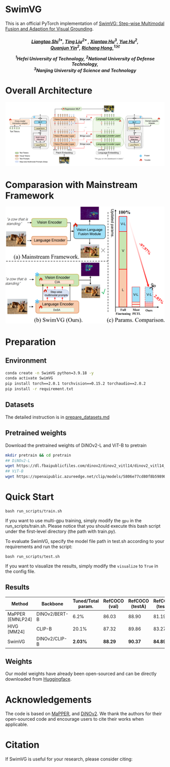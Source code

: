 # SwimVG

This is an official PyTorch implementation of [SwimVG: Step-wise Multimodal Fusion and Adaption for Visual Grounding](https://arxiv.org/abs/).

<h5 align="center"> 


[Liangtao Shi]()<sup>1*</sup>,
[Ting Liu]()<sup>2* </sup>,
[Xiantao Hu]()<sup>3</sup>,
[Yue Hu]()<sup>2</sup>,\
[Quanjun Yin]()<sup>2</sup>,
[Richang Hong,]()<sup>1✉️</sup>

<sup>1</sup>Hefei University of Technology, <sup>2</sup>National University of Defense Technology, \
<sup>3</sup>Nanjing University of Science and Technology

# Overall Architecture

<img src="img/image.png">


# Comparasion with Mainstream Framework
<div align=center>
<img width="600" alt="image" src="img/intro.png">
</div>

# Preparation

## Environment
```bash
conda create -n SwimVG python=3.9.18 -y
conda activate SwimVG
pip install torch==2.0.1 torchvision==0.15.2 torchaudio==2.0.2
pip install -r requirement.txt
```

## Datasets
The detailed instruction is in [prepare_datasets.md](tools/prepare_datasets.md)

## Pretrained weights
Download the pretrained weights of DiNOv2-L and ViT-B to pretrain
```bash
mkdir pretrain && cd pretrain
## DiNOv2-L
wget https://dl.fbaipublicfiles.com/dinov2/dinov2_vitl14/dinov2_vitl14_reg4_pretrain.pth
## ViT-B
wget https://openaipublic.azureedge.net/clip/models/5806e77cd80f8b59890b7e101eabd078d9fb84e6937f9e85e4ecb61988df416f/ViT-B-16.pt
```


# Quick Start


```
bash run_scripts/train.sh
```

If you want to use multi-gpu training, simply modify the `gpu` in the run_scripts/train.sh. Please notice that you should execute this bash script under the first-level directory (the path with train.py).

To evaluate SwimVG, specify the model file path in test.sh according to your requirements and run the script:

```
bash run_scripts/test.sh
```

If you want to visualize the results, simply modify the `visualize` to `True` in the config file. 

## Results
| Method        | Backbone  |   Tuned/Total param. | RefCOCO (val) | RefCOCO (testA) | RefCOCO (testB) | RefCOCO+ (val) | RefCOCO+ (testA) | RefCOCO+ (testB) | RefCOCOg (val(g)) | RefCOCOg (val(u) | RefCOCOg (test(u) | Flickr30K (test)   |
|------------------------------|-----------------------|-------|---------------|------------------|-----------------|----------------|-------------------|------------------|----------------|------------------|----------------|-------|
|MaPPER [EMNLP24]     |   DINOv2/BERT-B      |  6.2%   | 86.03          | 88.90            | 81.19           | 74.92          | 81.12             | 65.68            | 74.60          | 76.32            | 75.81           | -  |
|HIVG [MM24]     |     CLIP-B   | 20.1% | 87.32          | 89.86            | 83.27          | 78.06          | 84.81             | 68.11            | -          | 78.29            | 78.79           | 82.11  |
| SwimVG    |   DINOv2/CLIP-B  |**2.03%**| **88.29**     | **90.37**        | **84.89**      | 77.92       | 83.22         | **69.95**        | **79.10**     | **80.14**       | **79.69**       | **83.10** |


## Weights

Our model weights have already been open-sourced and can be directly downloaded from [Huggingface](https://huggingface.co/x6team/DETRIS/tree/main).

# Acknowledgements

The code is based on [MaPPER](https://github.com/liuting20/MaPPER), and [DiNOv2](https://github.com/facebookresearch/dinov2). We thank the authors for their open-sourced code and encourage users to cite their works when applicable.

# Citation

If SwimVG is useful for your research, please consider citing:


